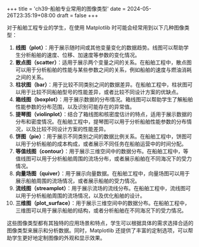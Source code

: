 +++
title = 'ch39-船舶专业常用的图像类型'
date = 2024-05-26T23:35:19+08:00
draft = false
+++

对于船舶工程专业的学生，在使用 Matplotlib 时可能会经常用到以下几种图像类型：
1. **线图（plot）**：用于展示随时间或其他变量变化的数据趋势。线图可以帮助学生分析船舶的速度、位移、加速度等参数的变化情况。
2. **散点图（scatter）**：适用于展示两个变量之间的关系。在船舶工程中，散点图可以用于分析船舶的性能与某些参数之间的关系，例如船舶的速度与燃油消耗之间的关系。
3. **柱状图（bar）**：用于比较不同类别之间的数据差异。在船舶工程中，柱状图可以用于比较不同船舶型号的性能差异，或者比较不同设计方案的优缺点。
4. **箱线图（boxplot）**：用于展示数据的分布情况。箱线图可以帮助学生了解船舶性能参数的分布范围，以及识别可能存在的异常值。
5. **提琴图（violinplot）**：结合了箱线图和核密度估计的特点，适用于展示数据的分布和密度情况。在船舶工程中，提琴图可以用于分析船舶性能参数的分布情况，以及比较不同设计方案的性能差异。
6. **饼图（pie）**：用于展示不同类别之间的数据比例关系。在船舶工程中，饼图可以用于分析船舶的成本构成，或者展示不同任务在船舶运营中的时间分配。
7. **等值线图（contour）**：用于展示三维空间中的数据分布。在船舶工程中，等值线图可以用于分析船舶周围的流场分布，或者展示船舶在不同海况下的受力情况。
8. **向量场图（quiver）**：用于展示向量数据。在船舶工程中，向量场图可以用于展示船舶周围的流场情况，或者展示船舶的受力情况。
9. **流线图（streamplot）**：用于展示流场的流线分布。在船舶工程中，流线图可以用于分析船舶周围的流场情况，以及优化船舶的设计。
10. **三维图（plot_surface）**：用于展示三维空间中的数据分布。在船舶工程中，三维图可以用于展示船舶的结构，或者分析船舶在不同海况下的受力情况。

这些图像类型都有其独特的应用场景和特点，学生可以根据具体的需求选择合适的图像类型来展示和分析数据。同时，Matplotlib 还提供了丰富的定制选项，可以帮助学生更好地定制图像的外观和显示效果。
